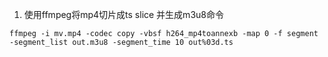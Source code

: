 1. 使用ffmpeg将mp4切片成ts slice 并生成m3u8命令
```
ffmpeg -i mv.mp4 -codec copy -vbsf h264_mp4toannexb -map 0 -f segment -segment_list out.m3u8 -segment_time 10 out%03d.ts
```